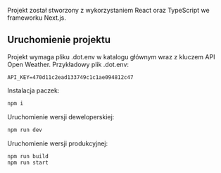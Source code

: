 Projekt został stworzony z wykorzystaniem React oraz TypeScript we frameworku Next.js.

## Uruchomienie projektu

Projekt wymaga pliku .dot.env w katalogu głównym wraz z kluczem API Open Weather. Przykładowy plik .dot.env:
```
API_KEY=470d11c2ead133749c1c1ae094812c47
```

Instalacja paczek:

```bash
npm i
```

Uruchomienie wersji deweloperskiej:
```bash
npm run dev
```

Uruchomienie wersji produkcyjnej:
```bash
npm run build
npm run start
```

